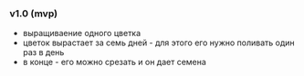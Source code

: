 ### v1.0 (mvp)
- выращиваение одного цветка
- цветок вырастает за семь дней - для этого его нужно поливать один раз в день
- в конце - его можно срезать и он дает семена
